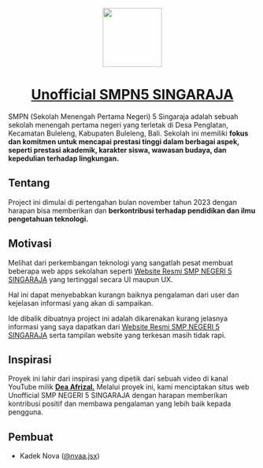 <p align="center">
  <a href="/"> 
    <img src="https://i.ibb.co/680MxZh/Tak-berjudul256.png" height=120>
    <h1 align="center">Unofficial SMPN5 SINGARAJA</h1>
  </a>
</p>

SMPN (Sekolah Menengah Pertama Negeri) 5 Singaraja adalah sebuah sekolah menengah pertama negeri yang terletak di Desa Penglatan, Kecamatan Buleleng, Kabupaten Buleleng, Bali. Sekolah ini memiliki **fokus dan komitmen untuk mencapai prestasi tinggi dalam berbagai aspek, seperti prestasi akademik, karakter siswa, wawasan budaya, dan kepedulian terhadap lingkungan.**

## Tentang

Project ini dimulai di pertengahan bulan november tahun 2023 dengan harapan bisa memberikan dan **berkontribusi terhadap pendidikan dan ilmu pengetahuan teknologi.**

## Motivasi

Melihat dari perkembangan teknologi yang sangatlah pesat membuat beberapa web apps sekolahan seperti [Website Resmi SMP NEGERI 5 SINGARAJA](https://smpn5singaraja.sch.id) yang tertinggal secara UI maupun UX.

Hal ini dapat menyebabkan kurangn baiknya pengalaman dari user dan kejelasan informasi yang akan di sampaikan.

Ide dibalik dibuatnya project ini adalah dikarenakan kurang jelasnya informasi yang saya dapatkan dari [Website Resmi SMP NEGERI 5 SINGARAJA](https://smpn5singaraja.sch.id) serta tampilan website yang terkesan masih tidak rapi.

## Inspirasi

Proyek ini lahir dari inspirasi yang dipetik dari sebuah video di kanal YouTube milik [**Dea Afrizal.**](https://www.youtube.com/@deaafrizal) Melalui proyek ini, kami menciptakan situs web Unofficial SMP NEGERI 5 SINGARAJA dengan harapan memberikan kontribusi positif dan membawa pengalaman yang lebih baik kepada pengguna.

## Pembuat

- Kadek Nova ([@nvaa.jsx](https://www.instagram.com/nvaa.jsx))
